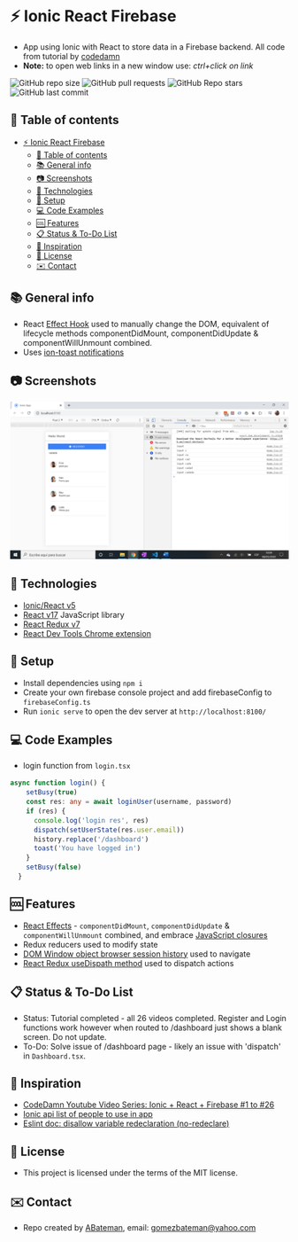 # :zap: Ionic React Firebase

* App using Ionic with React to store data in a Firebase backend. All code from tutorial by [codedamn](https://codedamn.com/)
* **Note:** to open web links in a new window use: _ctrl+click on link_

![GitHub repo size](https://img.shields.io/github/repo-size/AndrewJBateman/ionic-react-firebase?style=plastic)
![GitHub pull requests](https://img.shields.io/github/issues-pr/AndrewJBateman/ionic-react-firebase?style=plastic)
![GitHub Repo stars](https://img.shields.io/github/stars/AndrewJBateman/ionic-react-firebase?style=plastic)
![GitHub last commit](https://img.shields.io/github/last-commit/AndrewJBateman/ionic-react-firebase?style=plastic)

## :page_facing_up: Table of contents

* [:zap: Ionic React Firebase](#zap-ionic-react-firebase)
  * [:page_facing_up: Table of contents](#page_facing_up-table-of-contents)
  * [:books: General info](#books-general-info)
  * [:camera: Screenshots](#camera-screenshots)
  * [:signal_strength: Technologies](#signal_strength-technologies)
  * [:floppy_disk: Setup](#floppy_disk-setup)
  * [:computer: Code Examples](#computer-code-examples)
  * [:cool: Features](#cool-features)
  * [:clipboard: Status & To-Do List](#clipboard-status--to-do-list)
  * [:clap: Inspiration](#clap-inspiration)
  * [:file_folder: License](#file_folder-license)
  * [:envelope: Contact](#envelope-contact)

## :books: General info

* React [Effect Hook](https://reactjs.org/docs/hooks-effect.html) used to manually change the DOM, equivalent of lifecycle methods componentDidMount, componentDidUpdate & componentWillUnmount combined.
* Uses [ion-toast notifications](https://ionicframework.com/docs/api/toast)

## :camera: Screenshots

![Example screenshot](./img/app.png)

## :signal_strength: Technologies

* [Ionic/React v5](https://www.npmjs.com/package/@ionic/react)
* [React v17](https://reactjs.org/) JavaScript library
* [React Redux v7](https://react-redux.js.org/)
* [React Dev Tools Chrome extension](https://chrome.google.com/webstore/detail/react-developer-tools/fmkadmapgofadopljbjfkapdkoienihi/related)

## :floppy_disk: Setup

* Install dependencies using `npm i`
* Create your own firebase console project and add firebaseConfig to `firebaseConfig.ts`
* Run `ionic serve` to open the dev server at `http://localhost:8100/`

## :computer: Code Examples

* login function from `login.tsx`

```typescript
async function login() {
    setBusy(true)
    const res: any = await loginUser(username, password)
    if (res) {
      console.log('login res', res)
      dispatch(setUserState(res.user.email))
      history.replace('/dashboard')
      toast('You have logged in')
    }
    setBusy(false)
  }
```

## :cool: Features

* [React Effects](https://reactjs.org/docs/hooks-effect.html) - `componentDidMount`, `componentDidUpdate` & `componentWillUnmount` combined, and embrace [JavaScript closures](https://developer.mozilla.org/en-US/docs/Web/JavaScript/Closures#:~:text=A%20closure%20is%20the%20combination,scope%20from%20an%20inner%20function.)
* Redux reducers used to modify state
* [DOM Window object browser session history](https://developer.mozilla.org/en-US/docs/Web/API/History_API) used to navigate
* [React Redux useDispath method](https://react-redux.js.org/api/hooks#usedispatch) used to dispatch actions

## :clipboard: Status & To-Do List

* Status: Tutorial completed - all 26 videos completed. Register and Login functions work however when routed to /dashboard just shows a blank screen. Do not update.
* To-Do: Solve issue of /dashboard page - likely an issue with 'dispatch' in `Dashboard.tsx`.

## :clap: Inspiration

* [CodeDamn Youtube Video Series: Ionic + React + Firebase #1 to #26](https://www.youtube.com/watch?v=WugT638KS3Q)
* [Ionic api list of people to use in app](https://ionicframework.com/docs/demos/api/list/)
* [Eslint doc: disallow variable redeclaration (no-redeclare)](https://eslint.org/docs/rules/no-redeclare#disallow-variable-redeclaration-no-redeclare)

## :file_folder: License

* This project is licensed under the terms of the MIT license.

## :envelope: Contact

* Repo created by [ABateman](https://github.com/AndrewJBateman), email: gomezbateman@yahoo.com

